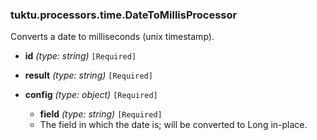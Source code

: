 ### tuktu.processors.time.DateToMillisProcessor
Converts a date to milliseconds (unix timestamp).

  * **id** *(type: string)* `[Required]`

  * **result** *(type: string)* `[Required]`

  * **config** *(type: object)* `[Required]`

    * **field** *(type: string)* `[Required]`
    - The field in which the date is; will be converted to Long in-place.
 
